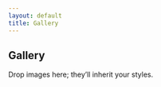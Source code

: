 ```yaml
---
layout: default
title: Gallery
---
```


<section class="deco-card">
  <span class="corner tl" aria-hidden="true"></span>
  <span class="corner tr" aria-hidden="true"></span>
  <span class="corner bl" aria-hidden="true"></span>
  <span class="corner br" aria-hidden="true"></span>

  <h2>Gallery</h2>
  <p>Drop images here; they’ll inherit your styles.</p>
</section>
